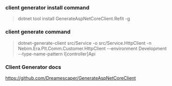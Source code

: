 ### client generator install command

> dotnet tool install GenerateAspNetCoreClient.Refit -g


### client generate command

> dotnet-generate-client src/Service -o src/Service.HttpClient -n Nebim.Era.Plt.Comm.Customer.HttpClient --environment Development --type-name-pattern I[controller]Api


### Client Generator docs

https://github.com/Dreamescaper/GenerateAspNetCoreClient